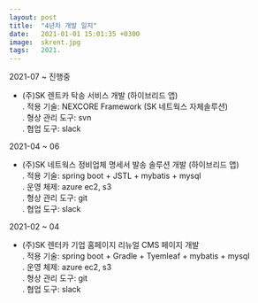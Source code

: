 ```yaml
---
layout: post
title:  "4년차 개발 일지"
date:   2021-01-01 15:01:35 +0300
image:  skrent.jpg
tags:   2021.
---
```

 2021-07 ~ 진행중  
  - (주)SK 렌트카 탁송 서비스 개발 (하이브리드 앱)  
   . 적용 기술: NEXCORE Framework (SK 네트웍스 자체솔루션)  
   . 형상 관리 도구: svn  
   . 협업 도구: slack  
  
 2021-04 ~ 06  
  - (주)SK 네트웍스 정비업체 명세서 발송 솔루션 개발 (하이브리드 앱)  
   . 적용 기술: spring boot + JSTL + mybatis + mysql  
   . 운영 체제: azure ec2, s3  
   . 형상 관리 도구: git  
   . 협업 도구: slack  
  
 2021-02 ~ 04  
  - (주)SK 렌터카 기업 홈페이지 리뉴얼 CMS 페이지 개발  
   . 적용 기술: spring boot + Gradle + Tyemleaf + mybatis + mysql  
   . 운영 체제: azure ec2, s3  
   . 형상 관리 도구: git  
   . 협업 도구: slack  
